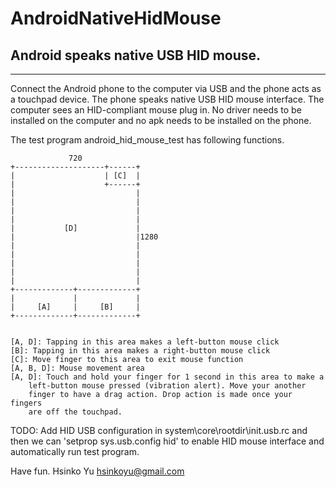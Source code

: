 AndroidNativeHidMouse
=====================

Android speaks native USB HID mouse.
--------------------------------

----------

Connect the Android phone to the computer via USB and the phone acts
as a touchpad device. The phone speaks native USB HID mouse interface.
The computer sees an HID-compliant mouse plug in. No driver needs to
be installed on the computer and no apk needs to be installed on the
phone.

The test program android_hid_mouse_test has following functions.

                 720
    +--------------------+------+
    |                    | [C]  |
    |                    +------+
    |                           |
    |                           |
    |                           |
    |                           |
    |           [D]             |
    |                           |1280
    |                           |
    |                           |
    |                           |
    |                           |
    |                           |
    +-------------+-------------+
    |             |             |
    |     [A]     |     [B]     | 
    +-------------+-------------+


    [A, D]: Tapping in this area makes a left-button mouse click
    [B]: Tapping in this area makes a right-button mouse click
    [C]: Move finger to this area to exit mouse function
    [A, B, D]: Mouse movement area
    [A, D]: Touch and hold your finger for 1 second in this area to make a
        left-button mouse pressed (vibration alert). Move your another 
        finger to have a drag action. Drop action is made once your fingers
        are off the touchpad.

TODO:
Add HID USB configuration in system\core\rootdir\init.usb.rc and then
we can 'setprop sys.usb.config hid' to enable HID mouse interface and 
automatically run test program.

Have fun.
Hsinko Yu <hsinkoyu@gmail.com>
